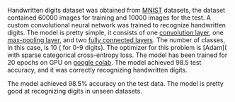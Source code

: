 Handwritten digits dataset was obtained from [MNIST](http://yann.lecun.com/exdb/mnist/) datasets, the dataset contained 60000 images for training and 10000 images for the test. A custom convolutional neural network was trained to recognize handwritten digits. The model is pretty simple, it consists of one [convolution layer](https://www.tensorflow.org/api_docs/python/tf/keras/layers/Conv2D),  one [max-pooling layer](https://www.tensorflow.org/api_docs/python/tf/keras/layers/MaxPool2D), and two [fully connected layers](https://www.tensorflow.org/api_docs/python/tf/keras/layers/Dense). The number of classes, in this case, is 10 ( for 0-9 digits).  The optimizer for this problem is [Adam]( with sparse categorical cross-entropy loss.  The model has been trained for 20 epochs on GPU on [google colab](https://colab.research.google.com/). The model achieved 98.5 test accuracy, and it was correctly recognizing handwritten digits. 



 The model achieved 98.5% accuracy on the test data. The model is pretty good at recognizing digits in unseen datasets.

